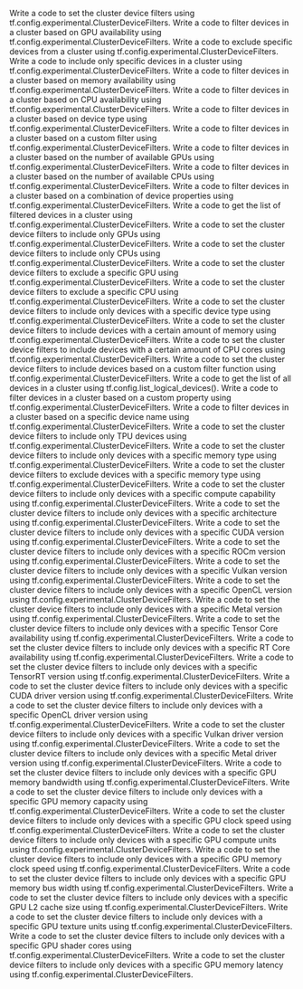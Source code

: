 Write a code to set the cluster device filters using tf.config.experimental.ClusterDeviceFilters.
Write a code to filter devices in a cluster based on GPU availability using tf.config.experimental.ClusterDeviceFilters.
Write a code to exclude specific devices from a cluster using tf.config.experimental.ClusterDeviceFilters.
Write a code to include only specific devices in a cluster using tf.config.experimental.ClusterDeviceFilters.
Write a code to filter devices in a cluster based on memory availability using tf.config.experimental.ClusterDeviceFilters.
Write a code to filter devices in a cluster based on CPU availability using tf.config.experimental.ClusterDeviceFilters.
Write a code to filter devices in a cluster based on device type using tf.config.experimental.ClusterDeviceFilters.
Write a code to filter devices in a cluster based on a custom filter using tf.config.experimental.ClusterDeviceFilters.
Write a code to filter devices in a cluster based on the number of available GPUs using tf.config.experimental.ClusterDeviceFilters.
Write a code to filter devices in a cluster based on the number of available CPUs using tf.config.experimental.ClusterDeviceFilters.
Write a code to filter devices in a cluster based on a combination of device properties using tf.config.experimental.ClusterDeviceFilters.
Write a code to get the list of filtered devices in a cluster using tf.config.experimental.ClusterDeviceFilters.
Write a code to set the cluster device filters to include only GPUs using tf.config.experimental.ClusterDeviceFilters.
Write a code to set the cluster device filters to include only CPUs using tf.config.experimental.ClusterDeviceFilters.
Write a code to set the cluster device filters to exclude a specific GPU using tf.config.experimental.ClusterDeviceFilters.
Write a code to set the cluster device filters to exclude a specific CPU using tf.config.experimental.ClusterDeviceFilters.
Write a code to set the cluster device filters to include only devices with a specific device type using tf.config.experimental.ClusterDeviceFilters.
Write a code to set the cluster device filters to include devices with a certain amount of memory using tf.config.experimental.ClusterDeviceFilters.
Write a code to set the cluster device filters to include devices with a certain amount of CPU cores using tf.config.experimental.ClusterDeviceFilters.
Write a code to set the cluster device filters to include devices based on a custom filter function using tf.config.experimental.ClusterDeviceFilters.
Write a code to get the list of all devices in a cluster using tf.config.list_logical_devices().
Write a code to filter devices in a cluster based on a custom property using tf.config.experimental.ClusterDeviceFilters.
Write a code to filter devices in a cluster based on a specific device name using tf.config.experimental.ClusterDeviceFilters.
Write a code to set the cluster device filters to include only TPU devices using tf.config.experimental.ClusterDeviceFilters.
Write a code to set the cluster device filters to include only devices with a specific memory type using tf.config.experimental.ClusterDeviceFilters.
Write a code to set the cluster device filters to exclude devices with a specific memory type using tf.config.experimental.ClusterDeviceFilters.
Write a code to set the cluster device filters to include only devices with a specific compute capability using tf.config.experimental.ClusterDeviceFilters.
Write a code to set the cluster device filters to include only devices with a specific architecture using tf.config.experimental.ClusterDeviceFilters.
Write a code to set the cluster device filters to include only devices with a specific CUDA version using tf.config.experimental.ClusterDeviceFilters.
Write a code to set the cluster device filters to include only devices with a specific ROCm version using tf.config.experimental.ClusterDeviceFilters.
Write a code to set the cluster device filters to include only devices with a specific Vulkan version using tf.config.experimental.ClusterDeviceFilters.
Write a code to set the cluster device filters to include only devices with a specific OpenCL version using tf.config.experimental.ClusterDeviceFilters.
Write a code to set the cluster device filters to include only devices with a specific Metal version using tf.config.experimental.ClusterDeviceFilters.
Write a code to set the cluster device filters to include only devices with a specific Tensor Core availability using tf.config.experimental.ClusterDeviceFilters.
Write a code to set the cluster device filters to include only devices with a specific RT Core availability using tf.config.experimental.ClusterDeviceFilters.
Write a code to set the cluster device filters to include only devices with a specific TensorRT version using tf.config.experimental.ClusterDeviceFilters.
Write a code to set the cluster device filters to include only devices with a specific CUDA driver version using tf.config.experimental.ClusterDeviceFilters.
Write a code to set the cluster device filters to include only devices with a specific OpenCL driver version using tf.config.experimental.ClusterDeviceFilters.
Write a code to set the cluster device filters to include only devices with a specific Vulkan driver version using tf.config.experimental.ClusterDeviceFilters.
Write a code to set the cluster device filters to include only devices with a specific Metal driver version using tf.config.experimental.ClusterDeviceFilters.
Write a code to set the cluster device filters to include only devices with a specific GPU memory bandwidth using tf.config.experimental.ClusterDeviceFilters.
Write a code to set the cluster device filters to include only devices with a specific GPU memory capacity using tf.config.experimental.ClusterDeviceFilters.
Write a code to set the cluster device filters to include only devices with a specific GPU clock speed using tf.config.experimental.ClusterDeviceFilters.
Write a code to set the cluster device filters to include only devices with a specific GPU compute units using tf.config.experimental.ClusterDeviceFilters.
Write a code to set the cluster device filters to include only devices with a specific GPU memory clock speed using tf.config.experimental.ClusterDeviceFilters.
Write a code to set the cluster device filters to include only devices with a specific GPU memory bus width using tf.config.experimental.ClusterDeviceFilters.
Write a code to set the cluster device filters to include only devices with a specific GPU L2 cache size using tf.config.experimental.ClusterDeviceFilters.
Write a code to set the cluster device filters to include only devices with a specific GPU texture units using tf.config.experimental.ClusterDeviceFilters.
Write a code to set the cluster device filters to include only devices with a specific GPU shader cores using tf.config.experimental.ClusterDeviceFilters.
Write a code to set the cluster device filters to include only devices with a specific GPU memory latency using tf.config.experimental.ClusterDeviceFilters.